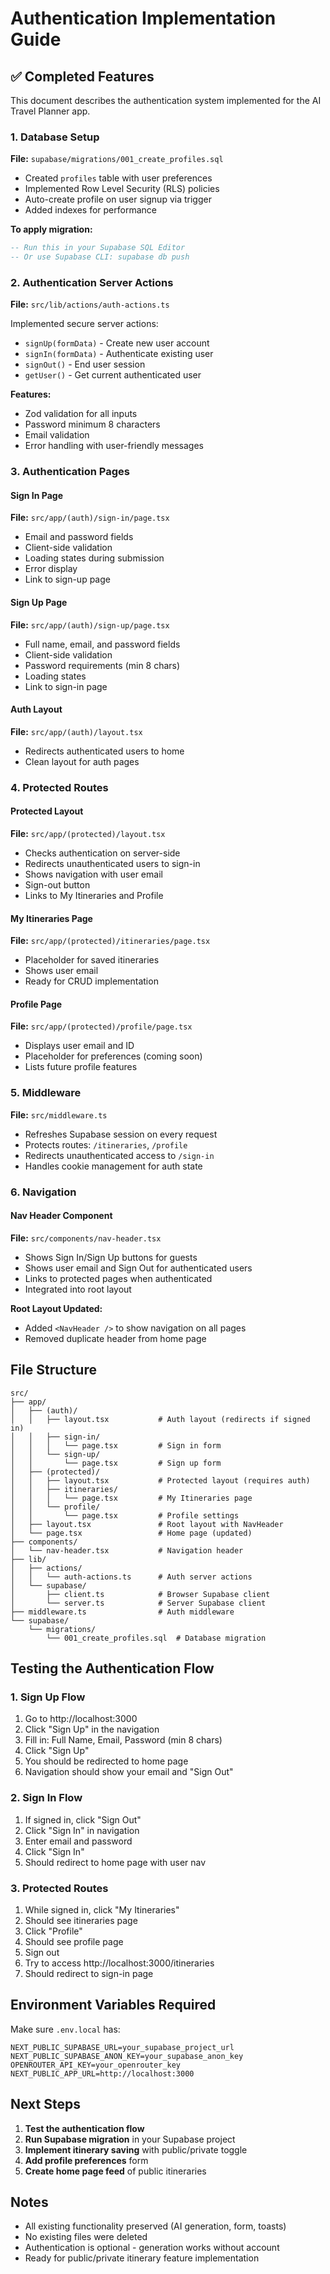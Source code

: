 # Authentication Implementation Guide

## ✅ Completed Features

This document describes the authentication system implemented for the AI Travel Planner app.

### 1. Database Setup

**File:** `supabase/migrations/001_create_profiles.sql`

- Created `profiles` table with user preferences
- Implemented Row Level Security (RLS) policies
- Auto-create profile on user signup via trigger
- Added indexes for performance

**To apply migration:**
```sql
-- Run this in your Supabase SQL Editor
-- Or use Supabase CLI: supabase db push
```

### 2. Authentication Server Actions

**File:** `src/lib/actions/auth-actions.ts`

Implemented secure server actions:
- `signUp(formData)` - Create new user account
- `signIn(formData)` - Authenticate existing user
- `signOut()` - End user session
- `getUser()` - Get current authenticated user

**Features:**
- Zod validation for all inputs
- Password minimum 8 characters
- Email validation
- Error handling with user-friendly messages

### 3. Authentication Pages

#### Sign In Page
**File:** `src/app/(auth)/sign-in/page.tsx`

- Email and password fields
- Client-side validation
- Loading states during submission
- Error display
- Link to sign-up page

#### Sign Up Page
**File:** `src/app/(auth)/sign-up/page.tsx`

- Full name, email, and password fields
- Client-side validation
- Password requirements (min 8 chars)
- Loading states
- Link to sign-in page

#### Auth Layout
**File:** `src/app/(auth)/layout.tsx`

- Redirects authenticated users to home
- Clean layout for auth pages

### 4. Protected Routes

#### Protected Layout
**File:** `src/app/(protected)/layout.tsx`

- Checks authentication on server-side
- Redirects unauthenticated users to sign-in
- Shows navigation with user email
- Sign-out button
- Links to My Itineraries and Profile

#### My Itineraries Page
**File:** `src/app/(protected)/itineraries/page.tsx`

- Placeholder for saved itineraries
- Shows user email
- Ready for CRUD implementation

#### Profile Page
**File:** `src/app/(protected)/profile/page.tsx`

- Displays user email and ID
- Placeholder for preferences (coming soon)
- Lists future profile features

### 5. Middleware

**File:** `src/middleware.ts`

- Refreshes Supabase session on every request
- Protects routes: `/itineraries`, `/profile`
- Redirects unauthenticated access to `/sign-in`
- Handles cookie management for auth state

### 6. Navigation

#### Nav Header Component
**File:** `src/components/nav-header.tsx`

- Shows Sign In/Sign Up buttons for guests
- Shows user email and Sign Out for authenticated users
- Links to protected pages when authenticated
- Integrated into root layout

**Root Layout Updated:**
- Added `<NavHeader />` to show navigation on all pages
- Removed duplicate header from home page

## File Structure

```
src/
├── app/
│   ├── (auth)/
│   │   ├── layout.tsx           # Auth layout (redirects if signed in)
│   │   ├── sign-in/
│   │   │   └── page.tsx         # Sign in form
│   │   └── sign-up/
│   │       └── page.tsx         # Sign up form
│   ├── (protected)/
│   │   ├── layout.tsx           # Protected layout (requires auth)
│   │   ├── itineraries/
│   │   │   └── page.tsx         # My Itineraries page
│   │   └── profile/
│   │       └── page.tsx         # Profile settings
│   ├── layout.tsx               # Root layout with NavHeader
│   └── page.tsx                 # Home page (updated)
├── components/
│   └── nav-header.tsx           # Navigation header
├── lib/
│   ├── actions/
│   │   └── auth-actions.ts      # Auth server actions
│   └── supabase/
│       ├── client.ts            # Browser Supabase client
│       └── server.ts            # Server Supabase client
├── middleware.ts                # Auth middleware
└── supabase/
    └── migrations/
        └── 001_create_profiles.sql  # Database migration
```

## Testing the Authentication Flow

### 1. Sign Up Flow
1. Go to http://localhost:3000
2. Click "Sign Up" in the navigation
3. Fill in: Full Name, Email, Password (min 8 chars)
4. Click "Sign Up"
5. You should be redirected to home page
6. Navigation should show your email and "Sign Out"

### 2. Sign In Flow
1. If signed in, click "Sign Out"
2. Click "Sign In" in navigation
3. Enter email and password
4. Click "Sign In"
5. Should redirect to home page with user nav

### 3. Protected Routes
1. While signed in, click "My Itineraries"
2. Should see itineraries page
3. Click "Profile"
4. Should see profile page
5. Sign out
6. Try to access http://localhost:3000/itineraries
7. Should redirect to sign-in page

## Environment Variables Required

Make sure `.env.local` has:

```env
NEXT_PUBLIC_SUPABASE_URL=your_supabase_project_url
NEXT_PUBLIC_SUPABASE_ANON_KEY=your_supabase_anon_key
OPENROUTER_API_KEY=your_openrouter_key
NEXT_PUBLIC_APP_URL=http://localhost:3000
```

## Next Steps

1. **Test the authentication flow**
2. **Run Supabase migration** in your Supabase project
3. **Implement itinerary saving** with public/private toggle
4. **Add profile preferences** form
5. **Create home page feed** of public itineraries

## Notes

- All existing functionality preserved (AI generation, form, toasts)
- No existing files were deleted
- Authentication is optional - generation works without account
- Ready for public/private itinerary feature implementation



